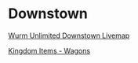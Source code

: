 # Downstown
[Wurm Unlimited Downstown Livemap](https://jesterjunk.github.io/Downstown/mapviewer)

[Kingdom Items - Wagons](https://jesterjunk.github.io/Downstown/KingdomItems/Wagons)

